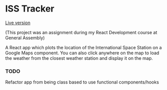 # ISS Tracker

[Live version](http://dk-iss-tracker.herokuapp.com/)

(This project was an assignment during my React Development course at General Assembly)

A React app which plots the location of the International Space Station on a Google Maps component. You can also click 
anywhere on the map to load the weather from the closest weather station and display it on the map.

### TODO
Refactor app from being class based to use functional components/hooks

